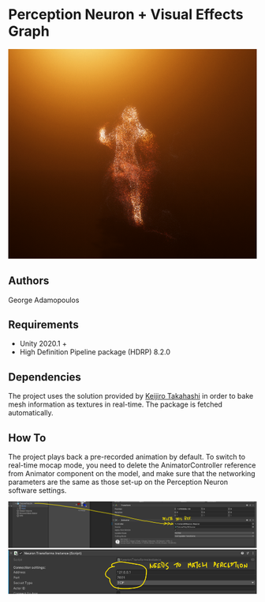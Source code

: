 # Perception Neuron + Visual Effects Graph

![img1](img/image.png)
## Authors
George Adamopoulos

## Requirements
* Unity 2020.1 +
* High Definition Pipeline package (HDRP) 8.2.0

## Dependencies
The project uses the solution provided by [Keijiro Takahashi](https://github.com/keijiro/Smrvfx) in order to bake mesh information as textures in real-time. The package is fetched automatically.

## How To
The project plays back a pre-recorded animation by default. To switch to real-time mocap mode, you need to delete the AnimatorController reference from Animator component on the model, and make sure that the networking parameters are the same as those set-up on the Perception Neuron software settings.

![img2](img/howto.png)
![img2](img/howto2.png)
